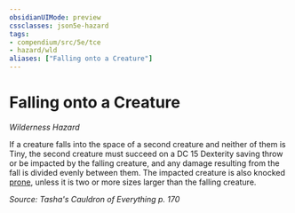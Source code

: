 ```yaml
---
obsidianUIMode: preview
cssclasses: json5e-hazard
tags:
- compendium/src/5e/tce
- hazard/wld
aliases: ["Falling onto a Creature"]
---
```

# Falling onto a Creature
*Wilderness Hazard*  

If a creature falls into the space of a second creature and neither of them is Tiny, the second creature must succeed on a DC 15 Dexterity saving throw or be impacted by the falling creature, and any damage resulting from the fall is divided evenly between them. The impacted creature is also knocked [prone](5E2014官方资源/规则/conditions.md#prone), unless it is two or more sizes larger than the falling creature.

*Source: Tasha's Cauldron of Everything p. 170*